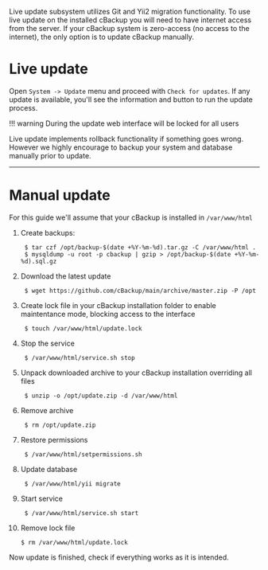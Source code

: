 Live update subsystem utilizes Git and Yii2 migration functionality. To use live update on the installed cBackup you will need to have internet access from the server. If your cBackup system is zero-access (no access to the internet), the only option is to update cBackup manually.

# Live update

Open `System -> Update` menu and proceed with `Check for updates`. If any update is available, you'll see the information and button to run the update process.

!!! warning
    During the update web interface will be locked for all users

Live update implements rollback functionality if something goes wrong. However we highly encourage to backup your system and database manually prior to update.

---------

# Manual update

For this guide we'll assume that your cBackup is installed in `/var/www/html`

1. Create backups:

        $ tar czf /opt/backup-$(date +%Y-%m-%d).tar.gz -C /var/www/html .
        $ mysqldump -u root -p cbackup | gzip > /opt/backup-$(date +%Y-%m-%d).sql.gz

2. Download the latest update
    
        $ wget https://github.com/cBackup/main/archive/master.zip -P /opt

3. Create lock file in your cBackup installation folder to enable maintentance mode, blocking access to the interface
    
        $ touch /var/www/html/update.lock
 
4. Stop the service
    
        $ /var/www/html/service.sh stop

5. Unpack downloaded archive to your cBackup installation overriding all files
    
        $ unzip -o /opt/update.zip -d /var/www/html

6. Remove archive 
    
        $ rm /opt/update.zip

7. Restore permissions 
     
        $ /var/www/html/setpermissions.sh

8. Update database
    
        $ /var/www/html/yii migrate

9. Start service 
    
        $ /var/www/html/service.sh start

10. Remove lock file 
    
        $ rm /var/www/html/update.lock

Now update is finished, check if everything works as it is intended. 
